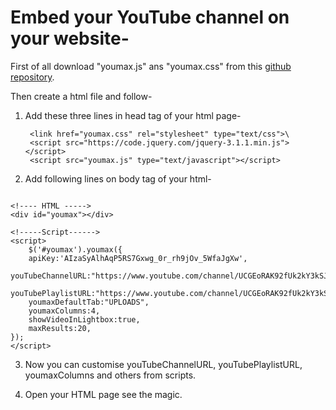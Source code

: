 # Embed your YouTube channel on your website-

First of all download "youmax.js" ans "youmax.css" from this [github repository](https://github.com/Dipeshpal/Embed-your-YouTube-channel-on-your-website).

Then create a html file and follow-

1. Add these three lines in head tag of your html page-

     <!-- Youmax CSS and JS -->
        <link href="youmax.css" rel="stylesheet" type="text/css">\
        <script src="https://code.jquery.com/jquery-3.1.1.min.js"></script>
        <script src="youmax.js" type="text/javascript"></script>

2.  Add following lines on body tag of your html-

```

<!---- HTML ----->
<div id="youmax"></div>

<!-----Script------>
<script>
	$('#youmax').youmax({
	apiKey:'AIzaSyAlhAqP5RS7Gxwg_0r_rh9jOv_5WfaJgXw',
	youTubeChannelURL:"https://www.youtube.com/channel/UCGEoRAK92fUk2kY3kSJMR_Q",
	youTubePlaylistURL:"https://www.youtube.com/channel/UCGEoRAK92fUk2kY3kSJMR_Q/playlists",
	youmaxDefaultTab:"UPLOADS",
	youmaxColumns:4,
	showVideoInLightbox:true,
	maxResults:20,
});
</script>
```

3. Now you can customise youTubeChannelURL, youTubePlaylistURL, youmaxColumns and others from scripts.

4. Open your HTML page see the magic.
